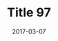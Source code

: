 ---
layout: posts
title: "Title 97"
img: "https://image.tmdb.org/t/p/w185/kPRb1mbVHGop0egQ7153y0lhzGL.jpg"
date: 2017-03-07
genre: "Comedy"
categories: Movies
tags: bollywood, shah ruch khan
published: true 
---